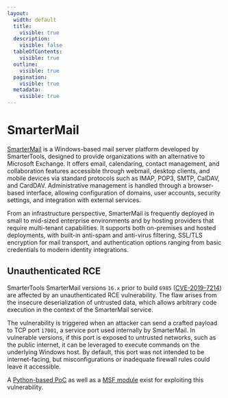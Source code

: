 ```yaml
---
layout:
  width: default
  title:
    visible: true
  description:
    visible: false
  tableOfContents:
    visible: true
  outline:
    visible: true
  pagination:
    visible: true
  metadata:
    visible: true
---
```


# SmarterMail

[SmarterMail](https://www.smartertools.com/smartermail/business-email-server) is a Windows-based mail server platform developed by SmarterTools, designed to provide organizations with an alternative to Microsoft Exchange. It offers email, calendaring, contact management, and collaboration features accessible through webmail, desktop clients, and mobile devices via standard protocols such as IMAP, POP3, SMTP, CalDAV, and CardDAV. Administrative management is handled through a browser-based interface, allowing configuration of domains, user accounts, security settings, and integration with external services.

From an infrastructure perspective, SmarterMail is frequently deployed in small to mid-sized enterprise environments and by hosting providers that require multi-tenant capabilities. It supports both on-premises and hosted deployments, with built-in anti-spam and anti-virus filtering, SSL/TLS encryption for mail transport, and authentication options ranging from basic credentials to modern identity integrations.

## Unauthenticated RCE

SmarterTools SmarterMail versions `16.x` prior to build `6985` ([CVE-2019-7214](https://nvd.nist.gov/vuln/detail/CVE-2019-7214)) are affected by an unauthenticated RCE vulnerability. The flaw arises from the insecure deserialization of untrusted data, which allows arbitrary code execution in the context of the SmarterMail service.

The vulnerability is triggered when an attacker can send a crafted payload to TCP port `17001`, a service port used internally by SmarterMail. In vulnerable versions, if this port is exposed to untrusted networks, such as the public internet, it can be leveraged to execute commands on the underlying Windows host. By default, this port was not intended to be internet-facing, but misconfigurations or inadequate firewall rules could leave it accessible.

A [Python-based PoC](https://www.exploit-db.com/exploits/49216) as well as a [MSF module](https://www.rapid7.com/db/modules/exploit/windows/http/smartermail_rce/) exist for exploiting this vulnerability.
